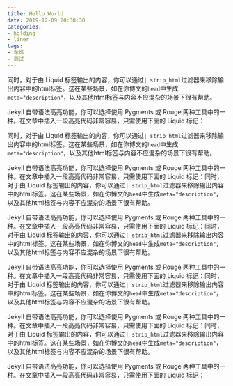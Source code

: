 ```yaml
---
title: Hello World
date: 2019-12-09 20:30:30
categories:
- holding
- liner
tags: 
- 车饰
- 测试
---
```




同时，对于由 Liquid 标签输出的内容，你可以通过`| strip_html`过滤器来移除输出内容中的html标签。这在某些场景，如在你博文的`head`中生成`meta="description"`，以及其他html标签与内容不应混杂的场景下很有帮助。

<!-- more -->

Jekyll 自带语法高亮功能，你可以选择使用 Pygments 或 Rouge 两种工具中的一种。在文章中插入一段高亮代码非常容易，只需使用下面的 Liquid 标记：



同时，对于由 Liquid 标签输出的内容，你可以通过`| strip_html`过滤器来移除输出内容中的html标签。这在某些场景，如在你博文的`head`中生成`meta="description"`，以及其他html标签与内容不应混杂的场景下很有帮助。

Jekyll 自带语法高亮功能，你可以选择使用 Pygments 或 Rouge 两种工具中的一种。在文章中插入一段高亮代码非常容易，只需使用下面的 Liquid 标记：同时，对于由 Liquid 标签输出的内容，你可以通过`| strip_html`过滤器来移除输出内容中的html标签。这在某些场景，如在你博文的`head`中生成`meta="description"`，以及其他html标签与内容不应混杂的场景下很有帮助。

Jekyll 自带语法高亮功能，你可以选择使用 Pygments 或 Rouge 两种工具中的一种。在文章中插入一段高亮代码非常容易，只需使用下面的 Liquid 标记：同时，对于由 Liquid 标签输出的内容，你可以通过`| strip_html`过滤器来移除输出内容中的html标签。这在某些场景，如在你博文的`head`中生成`meta="description"`，以及其他html标签与内容不应混杂的场景下很有帮助。

Jekyll 自带语法高亮功能，你可以选择使用 Pygments 或 Rouge 两种工具中的一种。在文章中插入一段高亮代码非常容易，只需使用下面的 Liquid 标记：同时，对于由 Liquid 标签输出的内容，你可以通过`| strip_html`过滤器来移除输出内容中的html标签。这在某些场景，如在你博文的`head`中生成`meta="description"`，以及其他html标签与内容不应混杂的场景下很有帮助。

Jekyll 自带语法高亮功能，你可以选择使用 Pygments 或 Rouge 两种工具中的一种。在文章中插入一段高亮代码非常容易，只需使用下面的 Liquid 标记：同时，对于由 Liquid 标签输出的内容，你可以通过`| strip_html`过滤器来移除输出内容中的html标签。这在某些场景，如在你博文的`head`中生成`meta="description"`，以及其他html标签与内容不应混杂的场景下很有帮助。

Jekyll 自带语法高亮功能，你可以选择使用 Pygments 或 Rouge 两种工具中的一种。在文章中插入一段高亮代码非常容易，只需使用下面的 Liquid 标记：